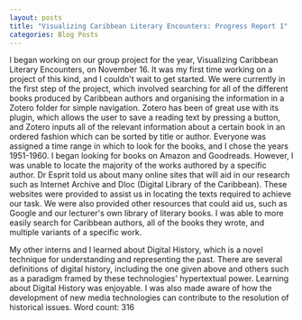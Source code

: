 ```yaml
---
layout: posts
title: "Visualizing Caribbean Literary Encounters: Progress Report 1"
categories: Blog Posts
---
```


I began working on our group project for the year, Visualizing Caribbean Literary Encounters, on November 16. It was my first time working on a project of this kind, and I couldn't wait to get started. We were currently in the first step of the project, which involved searching for all of the different books produced by Caribbean authors and organising the information in a Zotero folder for simple navigation. Zotero has been of great use with its plugin, which allows the user to save a reading text by pressing a button, and Zotero inputs all of the relevant information about a certain book in an ordered fashion which can be sorted by title or author. Everyone was assigned a time range in which to look for the books, and I chose the years 1951-1960. I began looking for books on Amazon and Goodreads. However, I was unable to locate the majority of the works authored by a specific author. Dr Esprit told us about many online sites that will aid in our research such as Internet Archive and Dloc (Digital Library of the Caribbean). These websites were provided to assist us in locating the texts required to achieve our task. We were also provided other resources that could aid us, such as Google and our lecturer's own library of literary books. I was able to more easily search for Caribbean authors, all of the books they wrote, and multiple variants of a specific work.

My other interns and I learned about Digital History, which is a novel technique for understanding and representing the past. There are several definitions of digital history, including the one given above and others such as a paradigm framed by these technologies' hypertextual power. Learning about Digital History was enjoyable. I was also made aware of how the development of new media technologies can contribute to the resolution of historical issues.
Word count: 316
